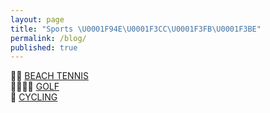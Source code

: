 ```yaml
---
layout: page
title: "Sports \U0001F94E\U0001F3CC\U0001F3FB\U0001F3BE"
permalink: /blog/
published: true
---
```


 🎾🥎  [BEACH TENNIS](https://rellinrg.github.io/A-new-post/)
 <br>
🏌🏻⛳🚩 [GOLF](https://rellinrg.github.io/A-new-post/)
 <br>
   🚴  [CYCLING](https://rellinrg.github.io/A-new-post/)
